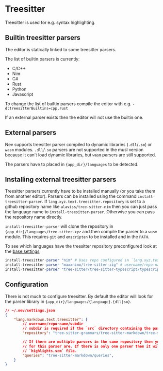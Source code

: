 # Treesitter

Treesitter is used for e.g. syntax highlighting.

## Builtin treesitter parsers

The editor is statically linked to some treesitter parsers.

The list of builtin parsers is currently:
- C/C++
- Nim
- C#
- Rust
- Python
- Javascript

To change the list of builtin parsers compile the editor with e.g. `-d:treesitterBuiltins=cpp,rust`

If an external parser exists then the editor will not use the builtin one.

## External parsers

Nev supports treesitter parser compiled to dynamic libraries (`.dll`/`.so`) or `wasm` modules.
`.dll`/`.so` parsers are not supported in the musl version because it can't load dynamic libraries, but `wasm` parsers are still supported.

The parsers have to placed in `{app_dir}/languages` to be detected.

## Installing external treesitter parsers

Treesitter parsers currently have to be installed manually (or you take them from another editor).
Parsers can be installed using the command `install-treesitter-parser`.
If `lang.xyz.text.treesitter.repository` is set to a github repository name like `alaviss/tree-sitter-nim` then you can just
pass the language name to `install-treesitter-parser`. Otherwise you can pass the repository name directly.

`install-treesitter-parser` will clone the repository in `{app_dir}/languages/tree-sitter-xyz` and then compile the parser
to a `wasm` module.
This requires `git` and `emscripten` to be installed and in the `PATH`.

To see which languages have the treesitter repository preconfigured look at the [base settings](../config/settings.json)

```nim
install-treesitter-parser "nim" # Uses repo configured in `lang.xyz.text.treesitter.repository`
install-treesitter-parser "maxxnino/tree-sitter-zig" # username/repo-name
install-treesitter-parser "tree-sitter/tree-sitter-typescript/typescript" # Parser is in subdirectory `typescript` in the repository
```

## Configuration

There is not much to configure treesitter. By default the editor will look for the parser library in `{app_dir}/languages/{language}.{dll|so}`.

```json
// ~/.nev/settings.json
{
    "lang.markdown.text.treesitter": {
        // username/repo-name/subdir
        // subdir is required if the `src` directory containing the parser is not in the root of the repository
        "repository": "tree-sitter-grammars/tree-sitter-markdown/tree-sitter-markdown",

        // If there are multiple parsers in the same repository then you need to specify where the queries
        // for this parser are. If there is only one parser then it will find the queries by looking for the
        // `highlights.scm` file.
        "queries": "tree-sitter-markdown/queries",
    }
}
```
